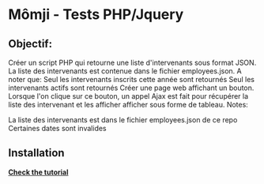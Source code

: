 # Mômji - Tests PHP/Jquery

## Objectif:

Créer un script PHP qui retourne une liste d'intervenants sous format JSON. La liste des intervenants est contenue dans le fichier employees.json. A noter que:
Seul les intervenants inscrits cette année sont retournés
Seul les intervenants actifs sont retournés
Créer une page web affichant un bouton. Lorsque l'on clique sur ce bouton, un appel Ajax est fait pour récupérer la liste des intervenant et les afficher afficher sous forme de tableau.
Notes:

La liste des intervenants est dans le fichier employees.json de ce repo
Certaines dates sont invalides

## Installation

**[Check the tutorial](install.md)**
